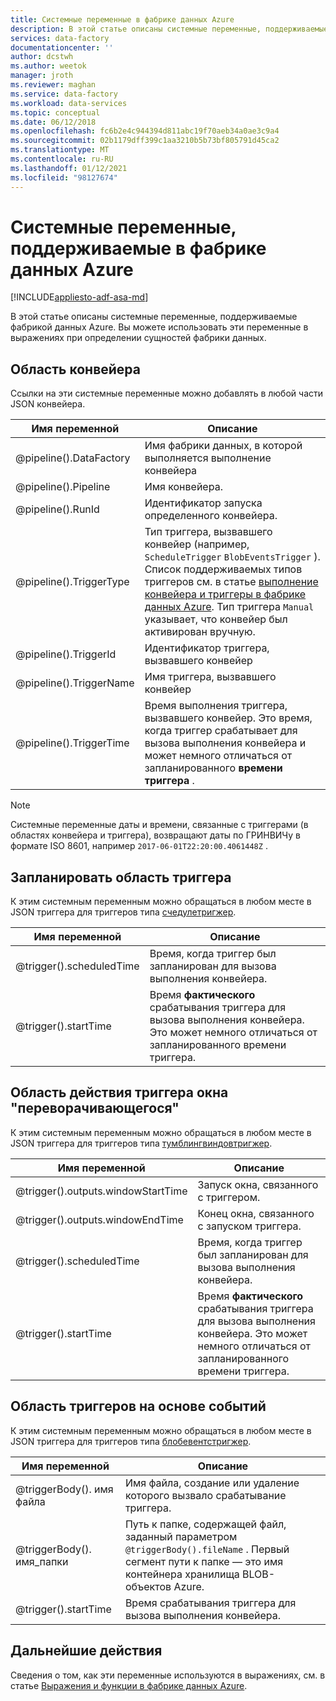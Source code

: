 ```yaml
---
title: Системные переменные в фабрике данных Azure
description: В этой статье описаны системные переменные, поддерживаемые фабрикой данных Azure. Вы можете использовать эти переменные в выражениях при определении сущностей фабрики данных.
services: data-factory
documentationcenter: ''
author: dcstwh
ms.author: weetok
manager: jroth
ms.reviewer: maghan
ms.service: data-factory
ms.workload: data-services
ms.topic: conceptual
ms.date: 06/12/2018
ms.openlocfilehash: fc6b2e4c944394d811abc19f70aeb34a0ae3c9a4
ms.sourcegitcommit: 02b1179dff399c1aa3210b5b73bf805791d45ca2
ms.translationtype: MT
ms.contentlocale: ru-RU
ms.lasthandoff: 01/12/2021
ms.locfileid: "98127674"
---
```

# <a name="system-variables-supported-by-azure-data-factory"></a>Системные переменные, поддерживаемые в фабрике данных Azure
[!INCLUDE[appliesto-adf-asa-md](includes/appliesto-adf-asa-md.md)]

В этой статье описаны системные переменные, поддерживаемые фабрикой данных Azure. Вы можете использовать эти переменные в выражениях при определении сущностей фабрики данных.

## <a name="pipeline-scope"></a>Область конвейера
Ссылки на эти системные переменные можно добавлять в любой части JSON конвейера.

| Имя переменной | Описание |
| --- | --- |
| @pipeline().DataFactory |Имя фабрики данных, в которой выполняется выполнение конвейера |
| @pipeline().Pipeline |Имя конвейера. |
| @pipeline().RunId |Идентификатор запуска определенного конвейера. |
| @pipeline().TriggerType |Тип триггера, вызвавшего конвейер (например, `ScheduleTrigger` `BlobEventsTrigger` ). Список поддерживаемых типов триггеров см. в статье [выполнение конвейера и триггеры в фабрике данных Azure](concepts-pipeline-execution-triggers.md). Тип триггера `Manual` указывает, что конвейер был активирован вручную. |
| @pipeline().TriggerId|Идентификатор триггера, вызвавшего конвейер |
| @pipeline().TriggerName|Имя триггера, вызвавшего конвейер |
| @pipeline().TriggerTime|Время выполнения триггера, вызвавшего конвейер. Это время, когда триггер срабатывает для вызова выполнения конвейера и может немного отличаться от запланированного **времени триггера** .  |

>[!NOTE]
>Системные переменные даты и времени, связанные с триггерами (в областях конвейера и триггера), возвращают даты по ГРИНВИЧу в формате ISO 8601, например `2017-06-01T22:20:00.4061448Z` .

## <a name="schedule-trigger-scope"></a>Запланировать область триггера
К этим системным переменным можно обращаться в любом месте в JSON триггера для триггеров типа [счедулетригжер](concepts-pipeline-execution-triggers.md#schedule-trigger).

| Имя переменной | Описание |
| --- | --- |
| @trigger().scheduledTime |Время, когда триггер был запланирован для вызова выполнения конвейера. |
| @trigger().startTime |Время **фактического** срабатывания триггера для вызова выполнения конвейера. Это может немного отличаться от запланированного времени триггера. |

## <a name="tumbling-window-trigger-scope"></a>Область действия триггера окна "переворачивающегося"
К этим системным переменным можно обращаться в любом месте в JSON триггера для триггеров типа [тумблингвиндовтригжер](concepts-pipeline-execution-triggers.md#tumbling-window-trigger).

| Имя переменной | Описание |
| --- | --- |
| @trigger().outputs.windowStartTime |Запуск окна, связанного с триггером. |
| @trigger().outputs.windowEndTime |Конец окна, связанного с запуском триггера. |
| @trigger().scheduledTime |Время, когда триггер был запланирован для вызова выполнения конвейера. |
| @trigger().startTime |Время **фактического** срабатывания триггера для вызова выполнения конвейера. Это может немного отличаться от запланированного времени триггера. |

## <a name="event-based-trigger-scope"></a>Область триггеров на основе событий
К этим системным переменным можно обращаться в любом месте в JSON триггера для триггеров типа [блобевентстригжер](concepts-pipeline-execution-triggers.md#event-based-trigger).

| Имя переменной | Описание |
| --- | --- |
| @triggerBody(). имя файла  |Имя файла, создание или удаление которого вызвало срабатывание триггера.   |
| @triggerBody(). имя_папки  |Путь к папке, содержащей файл, заданный параметром `@triggerBody().fileName` . Первый сегмент пути к папке — это имя контейнера хранилища BLOB-объектов Azure.  |
| @trigger().startTime |Время срабатывания триггера для вызова выполнения конвейера. |

## <a name="next-steps"></a>Дальнейшие действия
Сведения о том, как эти переменные используются в выражениях, см. в статье [Выражения и функции в фабрике данных Azure](control-flow-expression-language-functions.md).
